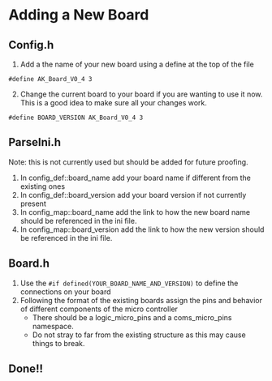 # Adding a New Board

## Config.h
1. Add a the name of your new board using a define at the top of the file
```
#define AK_Board_V0_4 3
```
2. Change the current board to your board if you are wanting to use it now.  This is a good idea to make sure all your changes work.

```
#define BOARD_VERSION AK_Board_V0_4 3
```

## ParseIni.h
Note: this is not currently used but should be added for future proofing.
1. In config_def::board_name add your board name if different from the existing ones
2. In config_def::board_version add your board version if not currently present
3. In config_map::board_name add the link to how the new board name should be referenced in the ini file.
4. In config_map::board_version add the link to how the new version should be referenced in the ini file.

## Board.h
1. Use the ```#if defined(YOUR_BOARD_NAME_AND_VERSION)``` to define the connections on your board
2. Following the format of the existing boards assign the pins and behavior of different components of the micro controller
    - There should be a logic_micro_pins and a coms_micro_pins namespace.
    - Do not stray to far from the existing structure as this may cause things to break.
    
## Done!!
